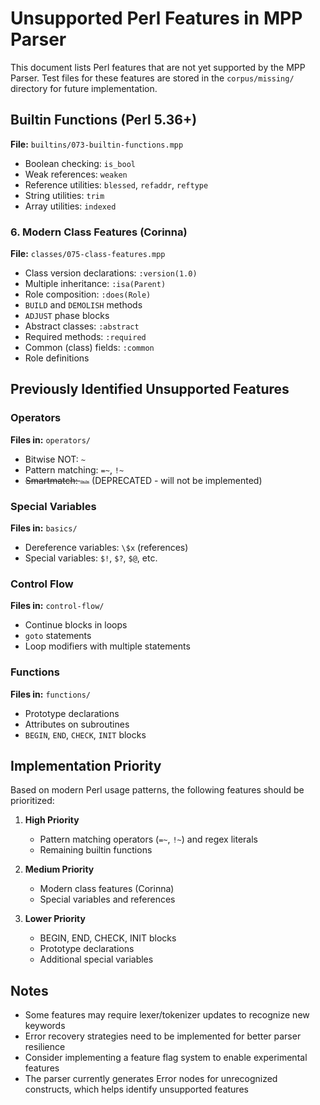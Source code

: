 # Unsupported Perl Features in MPP Parser

This document lists Perl features that are not yet supported by the MPP Parser. Test files for these features are stored in the `corpus/missing/` directory for future implementation.

## Builtin Functions (Perl 5.36+)
**File:** `builtins/073-builtin-functions.mpp`
- Boolean checking: `is_bool`
- Weak references: `weaken`
- Reference utilities: `blessed`, `refaddr`, `reftype`
- String utilities: `trim`
- Array utilities: `indexed`

### 6. Modern Class Features (Corinna)
**File:** `classes/075-class-features.mpp`
- Class version declarations: `:version(1.0)`
- Multiple inheritance: `:isa(Parent)`
- Role composition: `:does(Role)`
- `BUILD` and `DEMOLISH` methods
- `ADJUST` phase blocks
- Abstract classes: `:abstract`
- Required methods: `:required`
- Common (class) fields: `:common`
- Role definitions

## Previously Identified Unsupported Features

### Operators
**Files in:** `operators/`
- Bitwise NOT: `~`
- Pattern matching: `=~`, `!~`
- ~~Smartmatch: `~~`~~ (DEPRECATED - will not be implemented)

### Special Variables
**Files in:** `basics/`
- Dereference variables: `\$x` (references)
- Special variables: `$!`, `$?`, `$@`, etc.

### Control Flow
**Files in:** `control-flow/`
- Continue blocks in loops
- `goto` statements
- Loop modifiers with multiple statements

### Functions
**Files in:** `functions/`
- Prototype declarations
- Attributes on subroutines
- `BEGIN`, `END`, `CHECK`, `INIT` blocks

## Implementation Priority

Based on modern Perl usage patterns, the following features should be prioritized:

1. **High Priority**
   - Pattern matching operators (`=~`, `!~`) and regex literals
   - Remaining builtin functions

2. **Medium Priority**
   - Modern class features (Corinna)
   - Special variables and references

3. **Lower Priority**
   - BEGIN, END, CHECK, INIT blocks
   - Prototype declarations
   - Additional special variables

## Notes

- Some features may require lexer/tokenizer updates to recognize new keywords
- Error recovery strategies need to be implemented for better parser resilience
- Consider implementing a feature flag system to enable experimental features
- The parser currently generates Error nodes for unrecognized constructs, which helps identify unsupported features